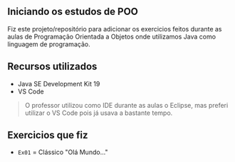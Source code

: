 ## Iniciando os estudos de POO

Fiz este projeto/repositório para adicionar os exercicios feitos durante as aulas de Programação Orientada a Objetos onde utilizamos Java como linguagem de programação.

## Recursos utilizados

- Java SE Development Kit 19
- VS Code

> O professor utilizou como IDE durante as aulas o Eclipse, mas preferi utilizar o VS Code pois já usava a bastante tempo.

## Exercicios que fiz

- `Ex01` = Clássico "Olá Mundo..."

